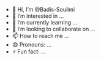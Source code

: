 - 👋 Hi, I’m @Badis-Souilmi
- 👀 I’m interested in ...
- 🌱 I’m currently learning ...
- 💞️ I’m looking to collaborate on ...
- 📫 How to reach me ...
- 😄 Pronouns: ...
- ⚡ Fun fact: ...

<!---
Badis-Souilmi/Badis-Souilmi is a ✨ special ✨ repository because its `README.md` (this file) appears on your GitHub profile.
You can click the Preview link to take a look at your changes.
--->
